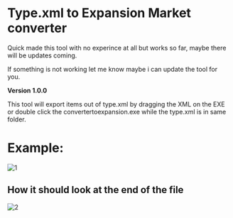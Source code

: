 # Type.xml to Expansion Market converter

Quick made this tool with no experince at all but works so far, maybe there will be updates coming.

If something is not working let me know maybe i can update the tool for you.

**Version 1.0.0**

This tool will export items out of type.xml by dragging the XML on the EXE or double click the convertertoexpansion.exe while the type.xml is in same folder.


# Example:

![1](https://i.ibb.co/hMZxVCV/1.png)

		
## How it should look at the end of the file

![2](https://i.ibb.co/Qdqjrpj/2.png)
